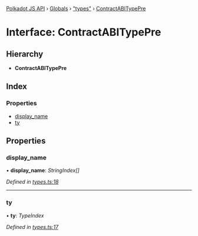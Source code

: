 [Polkadot JS API](../README.md) › [Globals](../globals.md) › ["types"](../modules/_types_.md) › [ContractABITypePre](_types_.contractabitypepre.md)

# Interface: ContractABITypePre

## Hierarchy

* **ContractABITypePre**

## Index

### Properties

* [display_name](_types_.contractabitypepre.md#display_name)
* [ty](_types_.contractabitypepre.md#ty)

## Properties

###  display_name

• **display_name**: *StringIndex[]*

*Defined in [types.ts:18](https://github.com/polkadot-js/api/blob/8a6d23d461/packages/api-contract/src/types.ts#L18)*

___

###  ty

• **ty**: *TypeIndex*

*Defined in [types.ts:17](https://github.com/polkadot-js/api/blob/8a6d23d461/packages/api-contract/src/types.ts#L17)*
